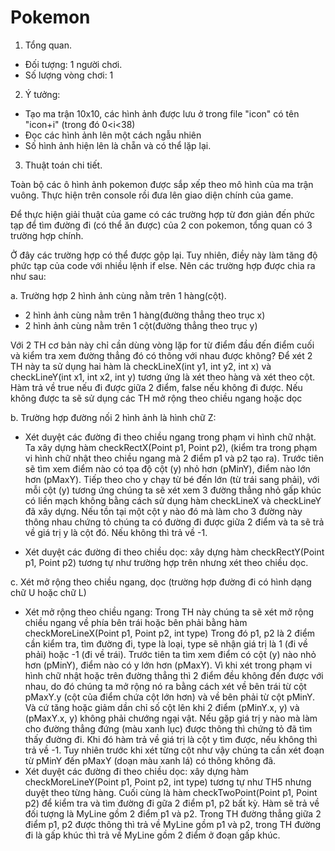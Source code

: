# Pokemon
1. Tổng quan.
     
- Đối tượng: 1 người chơi.
- Số lượng vòng chơi: 1
2. Ý tưởng: 
- Tạo ma trận 10x10, các hình ảnh được lưu ở trong file "icon" có tên "icon+i" (trong đó 0<i<38)
- Đọc các hình ảnh lên một cách ngẫu nhiên
- Số hình ảnh hiện lên là chẵn và có thể lặp lại.
3. Thuật toán chi tiết.

Toàn bộ các ô hình ảnh pokemon được sắp xếp theo mô hình của ma trận vuông. Thực hiện trên console rồi đưa lên giao diện chính của game.

Để thực hiện giải thuật của game có các trường hợp từ đơn giản đến phức tạp để tìm đường đi (có thể ăn được) của 2 con pokemon, tổng quan có 3 trường hợp chính.

Ở đây các trường hợp có thể được gộp lại. Tuy nhiên, điềy này làm tăng độ phức tạp của code với nhiều lệnh if else. Nên các trường hợp được chia ra như sau:
        
 a. Trường hợp 2 hình ảnh cùng nằm trên 1 hàng(cột).
 - 2 hình ảnh cùng nằm trên 1 hàng(đường thẳng theo trục x)
 - 2 hình ảnh cùng nằm trên 1 cột(đường thẳng theo trục y)

Với 2 TH cơ bản này chỉ cần dùng vòng lặp for từ điểm đầu đến điểm cuối và kiểm tra xem đường thẳng đó có thông với nhau được không? Để xét 2 TH này ta sử dụng hai hàm là checkLineX(int y1, int y2, int x) và checkLineY(int x1, int x2, int y) tương ứng là xét theo hàng và xét theo cột. Hàm trả về true nếu đi được giữa 2 điểm, false nếu không đi được. Nếu không được ta sẽ sử dụng các TH mở rộng theo chiều ngang hoặc dọc

   b. Trường hợp đường nối 2 hình ảnh là hình chữ Z:
- Xét duyệt các đường đi theo chiều ngang trong phạm vi hình chữ nhật. Ta xây dựng hàm checkRectX(Point p1, Point p2), (kiểm tra trong phạm vi hình chữ nhật theo chiều ngang mà 2 điểm p1 và p2 tạo ra). Trước tiên sẽ tìm xem điểm nào có tọa độ cột (y) nhỏ hơn (pMinY), điểm nào lớn hơn (pMaxY). Tiếp theo cho y chạy từ bé đến lớn (từ trái sang phải), với mỗi cột (y) tương ứng chúng ta sẽ xét xem 3 đường thẳng nhỏ gấp khúc có liền mạch không bằng cách sử dụng hàm checkLineX và checkLineY đã xây dựng. Nếu tồn tại một cột y nào đó mà làm cho 3 đường này thông nhau chứng tỏ chúng ta có đường đi được giữa 2 điểm và ta sẽ trả về giá trị y là cột đó. Nếu không thì trả về -1.

 - Xét duyệt các đường đi theo chiều dọc: xây dựng hàm checkRectY(Point p1, Point p2) tương tự như trường hợp trên nhưng xét theo chiều dọc.
 
  c. Xét mở rộng theo chiều ngang, dọc (trường hợp đường đi có hình dạng chữ U hoặc chữ L)
- Xét mở rộng theo chiều ngang:
Trong TH này chúng ta sẽ xét mở rộng chiều ngang về phía bên trái hoặc bên phải bằng hàm checkMoreLineX(Point p1, Point p2, int type) Trong đó p1, p2 là 2 điểm cần kiểm tra, tìm đường đi, type là loại, type sẽ nhận giá trị là 1 (đi về phải) hoặc -1 (đi về trái). Trước tiên ta tìm xem điểm có cột (y) nào nhỏ hơn (pMinY), điểm nào có y lớn hơn (pMaxY). Vì khi xét trong phạm vi hình chữ nhật hoặc trên đường thẳng thì 2 điểm đều không đến được với nhau, do đó chúng ta mở rộng nó ra bằng cách xét về bên trái từ cột pMaxY.y (cột của điểm chứa cột lớn hơn) và về bên phải từ cột pMinY. Và cứ tăng hoặc giảm dần chỉ số cột lên khi 2 điểm (pMinY.x, y) và (pMaxY.x, y) không phải chướng ngại vật. Nếu gặp giá trị y nào mà làm cho đường thẳng đứng (màu xanh lục) được thông thì chứng tỏ đã tìm thấy đường đi. Khi đó hàm trả về giá trị là cột y tìm được, nếu không thì trả về -1. Tuy nhiên trước khi xét từng cột như vậy chúng ta cần xét đoạn từ pMinY đến pMaxY (doạn màu xanh lá) có thông không đã.
- Xét duyệt các đường đi theo chiều dọc: xây dựng hàm checkMoreLineY(Point p1, Point p2, int type) tương tự như TH5 nhưng duyệt theo từng hàng. Cuối cùng là hàm checkTwoPoint(Point p1, Point p2) để kiểm tra và tìm đường đi gữa 2 điểm p1, p2 bất kỳ. Hàm sẽ trả về đối tượng là MyLine gồm 2 điểm p1 và p2. Trong TH đường thẳng giữa 2 điểm p1, p2 được thông thì trả về MyLine gồm p1 và p2, trong TH đường đi là gấp khúc thì trả về MyLine gồm 2 điểm ở đoạn gấp khúc.

  
  
